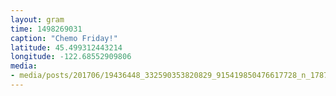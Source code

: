 ```yaml
---
layout: gram
time: 1498269031
caption: "Chemo Friday!"
latitude: 45.499312443214
longitude: -122.68552909806
media:
- media/posts/201706/19436448_332590353820829_915419850476617728_n_17873487052098545.jpg
---
```

